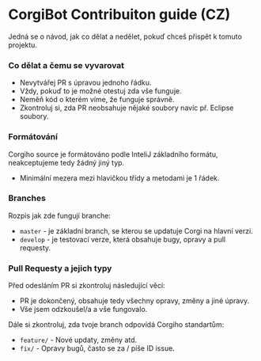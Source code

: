 # CorgiBot Contribuiton guide (CZ)
Jedná se o návod, jak co dělat a nedělet, pokuď chceš přispět k tomuto projektu. 

### Co dělat a čemu se vyvarovat
 - Nevytvářej PR s úpravou jednoho řádku.
 - Vždy, pokuď to je možné otestuj zda vše funguje.
 - Neměň kód o kterém víme, že funguje správně.
 - Zkontroluj si, zda PR neobsahuje nějaké soubory navíc př. Eclipse soubory.

### Formátování
Corgiho source je formátováno podle InteliJ základního formátu, neakceptujeme tedy žádný jiný typ.
 - Minimální mezera mezi hlavičkou třídy a metodami je 1 řádek.

### Branches
Rozpis jak zde fungují branche:
 - `master` - je základní branch, se kterou se updatuje Corgi na hlavní verzi.
 - `develop` - je testovací verze, která obsahuje bugy, opravy a pull requesty.

### Pull Requesty a jejich typy
Před odesláním PR si zkontroluj následující věci:
 - PR je dokončený, obsahuje tedy všechny opravy, změny a jiné úpravy.
 - Vše jsem odzkoušel/a a vše fungovalo.
 
 Dále si zkontroluj, zda tvoje branch odpovídá Corgiho standartům:
  - `feature/` - Nové updaty, změny atd.
  - `fix/` - Opravy bugů, často se za / píše ID issue.

